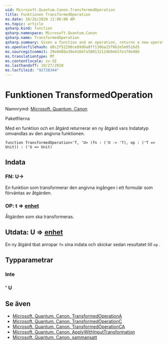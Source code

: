 ```yaml
---
uid: Microsoft.Quantum.Canon.TransformedOperation
title: Funktionen TransformedOperation
ms.date: 10/26/2020 12:00:00 AM
ms.topic: article
qsharp.kind: function
qsharp.namespace: Microsoft.Quantum.Canon
qsharp.name: TransformedOperation
qsharp.summary: Given a function and an operation, returns a new operation whose input is transformed by the given function.
ms.openlocfilehash: d8c2f52290ce89d0a8ff138ba25f6b2e5e0516d5
ms.sourcegitcommit: 29e0d88a30e4166fa580132124b0eb57e1f0e986
ms.translationtype: MT
ms.contentlocale: sv-SE
ms.lasthandoff: 10/27/2020
ms.locfileid: "92728344"
---
```

# <a name="transformedoperation-function"></a>Funktionen TransformedOperation

Namnrymd: [Microsoft. Quantum. Canon](xref:Microsoft.Quantum.Canon)

Paketfilerna [](https://nuget.org/packages/)


Med en funktion och en åtgärd returnerar en ny åtgärd vars Indatatyp omvandlas av den angivna funktionen.

```qsharp
function TransformedOperation<'T, 'U> (fn : ('U -> 'T), op : ('T => Unit)) : ('U => Unit)
```


## <a name="input"></a>Indata

### <a name="fn--u---t"></a>FN: U->

En funktion som transformerar den angivna ingången i ett formulär som förväntas av åtgärden.


### <a name="op--t--unit"></a>OP: t => [enhet](xref:microsoft.quantum.lang-ref.unit) 

Åtgärden som ska transformeras.



## <a name="output--u--unit"></a>Utdata: U => [enhet](xref:microsoft.quantum.lang-ref.unit) 

En ny åtgärd tbat anropar `fn` sina indata och skickar sedan resultatet till `op` .

## <a name="type-parameters"></a>Typparametrar

### <a name="t"></a>Inte


### <a name="u"></a>' U



## <a name="see-also"></a>Se även

- [Microsoft. Quantum. Canon. TransformedOperationA](xref:Microsoft.Quantum.Canon.TransformedOperationA)
- [Microsoft. Quantum. Canon. TransformedOperationC](xref:Microsoft.Quantum.Canon.TransformedOperationC)
- [Microsoft. Quantum. Canon. TransformedOperationCA](xref:Microsoft.Quantum.Canon.TransformedOperationCA)
- [Microsoft. Quantum. Canon. ApplyWithInputTransformation](xref:Microsoft.Quantum.Canon.ApplyWithInputTransformation)
- [Microsoft. Quantum. Canon. sammansatt](xref:Microsoft.Quantum.Canon.Composed)